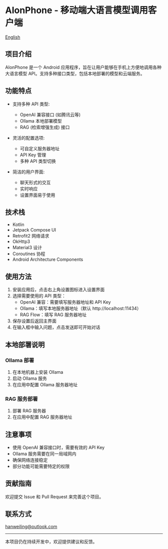 # AIonPhone - 移动端大语言模型调用客户端

[English](README.md)

## 项目介绍

AIonPhone 是一个 Android 应用程序，旨在让用户能够在手机上方便地调用各种大语言模型 API。支持多种接口类型，包括本地部署的模型和云端服务。

## 功能特点

- 支持多种 API 类型:
  - OpenAI 兼容接口 (如腾讯云等)
  - Ollama 本地部署模型
  - RAG (检索增强生成) 接口

- 灵活的配置选项:
  - 可自定义服务器地址
  - API Key 管理
  - 多种 API 类型切换

- 简洁的用户界面:
  - 聊天形式的交互
  - 实时响应
  - 设置界面易于使用

## 技术栈

- Kotlin
- Jetpack Compose UI
- Retrofit2 网络请求
- OkHttp3
- Material3 设计
- Coroutines 协程
- Android Architecture Components

## 使用方法

1. 安装应用后，点击右上角设置图标进入设置界面
2. 选择需要使用的 API 类型：
   - OpenAI 兼容：需要填写服务器地址和 API Key
   - Ollama：填写本地服务器地址（默认 http://localhost:11434）
   - RAG Flow：填写 RAG 服务器地址
3. 保存设置后返回主界面
4. 在输入框中输入问题，点击发送即可开始对话

## 本地部署说明

### Ollama 部署

1. 在本地机器上安装 Ollama
2. 启动 Ollama 服务
3. 在应用中配置 Ollama 服务器地址

### RAG 服务部署

1. 部署 RAG 服务器
2. 在应用中配置 RAG 服务器地址

## 注意事项

- 使用 OpenAI 兼容接口时，需要有效的 API Key
- Ollama 服务需要在同一局域网内
- 确保网络连接稳定
- 部分功能可能需要特定的权限

## 贡献指南

欢迎提交 Issue 和 Pull Request 来完善这个项目。



## 联系方式

<hanweiling@outlook.com>

---

本项目仍在持续开发中，欢迎提供建议和反馈。
